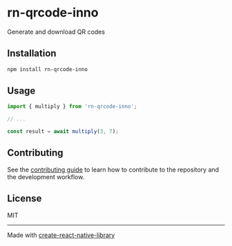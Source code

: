 # rn-qrcode-inno

Generate and download QR codes

## Installation

```sh
npm install rn-qrcode-inno
```

## Usage

```js
import { multiply } from 'rn-qrcode-inno';

// ...

const result = await multiply(3, 7);
```

## Contributing

See the [contributing guide](CONTRIBUTING.md) to learn how to contribute to the repository and the development workflow.

## License

MIT

---

Made with [create-react-native-library](https://github.com/callstack/react-native-builder-bob)

